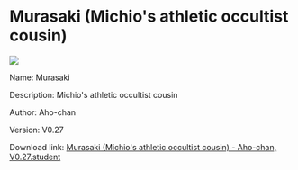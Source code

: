 # Murasaki (Michio's athletic occultist cousin)

<img src = "https://raw.githubusercontent.com/Arbiter1223/Koukou-Gurashi-Custom-Students/master/Students/Files/Murasaki%20(Michio's%20athletic%20occultist%20cousin).png">

Name: Murasaki

Description: Michio's athletic occultist cousin

Author: Aho-chan

Version: V0.27

Download link: <a href="https://raw.githubusercontent.com/Arbiter1223/Koukou-Gurashi-Custom-Students/master/Students/Files/Murasaki%20(Michio's%20athletic%20occultist%20cousin)%20-%20Aho-chan%2C%20V0.27.student">Murasaki (Michio's athletic occultist cousin) - Aho-chan, V0.27.student</a>
